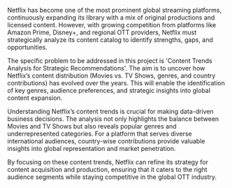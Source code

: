 


Netflix has become one of the
most prominent global streaming platforms, continuously expanding its library
with a mix of original productions and licensed content. However, with growing
competition from platforms like Amazon Prime, Disney+, and regional OTT
providers, Netflix must strategically analyze its content catalog to identify
strengths, gaps, and opportunities. 



The specific problem to be
addressed in this project is 'Content Trends Analysis for Strategic
Recommendations'. The aim is to uncover how Netflix’s content distribution
(Movies vs. TV Shows, genres, and country contributions) has evolved over the
years. This will enable the identification of key genres, audience preferences,
and strategic insights into global content expansion.





Understanding Netflix’s
content trends is crucial for making data-driven business decisions. The
analysis not only highlights the balance between Movies and TV Shows but also
reveals popular genres and underrepresented categories. For a platform that serves
diverse international audiences, country-wise contributions provide valuable
insights into global representation and market penetration. 



By focusing on these content
trends, Netflix can refine its strategy for content acquisition and production,
ensuring that it caters to the right audience segments while staying
competitive in the global OTT industry.


